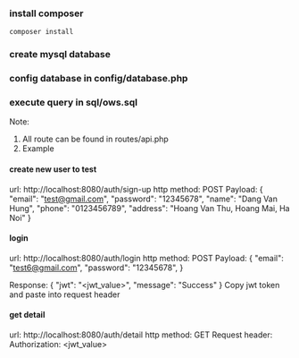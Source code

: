 ### install composer
``composer install``
### create mysql database
### config database in config/database.php
### execute query in sql/ows.sql
Note:
1. All route can be found in routes/api.php
2. Example
#### create new user to test
url: http://localhost:8080/auth/sign-up
http method: POST
Payload:
{
	"email": "test@gmail.com",
	"password": "12345678",
	"name": "Dang Van Hung",
	"phone": "0123456789",
	"address": "Hoang Van Thu, Hoang Mai, Ha Noi"
}

#### login
url: http://localhost:8080/auth/login
http method: POST
Payload:
{
	"email": "test6@gmail.com",
	"password": "12345678",
}

Response:
{
    "jwt": "<jwt_value>",
    "message": "Success"
}
Copy jwt token and paste into request header

#### get detail
url: http://localhost:8080/auth/detail
http method: GET
Request header:
Authorization: <jwt_value>
